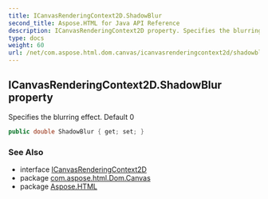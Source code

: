 ```yaml
---
title: ICanvasRenderingContext2D.ShadowBlur
second_title: Aspose.HTML for Java API Reference
description: ICanvasRenderingContext2D property. Specifies the blurring effect. Default 0
type: docs
weight: 60
url: /net/com.aspose.html.dom.canvas/icanvasrenderingcontext2d/shadowblur/
---
```

## ICanvasRenderingContext2D.ShadowBlur property

Specifies the blurring effect. Default 0

```java
public double ShadowBlur { get; set; }
```

### See Also

* interface [ICanvasRenderingContext2D](../)
* package [com.aspose.html.Dom.Canvas](../../icanvasrenderingcontext2d/)
* package [Aspose.HTML](../../../)
